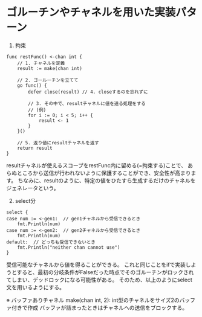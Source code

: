 # ゴルーチンやチャネルを用いた実装パターン

1. 拘束
```
func restFunc() <-chan int {
	// 1. チャネルを定義
	result := make(chan int)

	// 2. ゴールーチンを立てて
	go func() {
		defer close(result) // 4. closeするのを忘れずに

		// 3. その中で、resultチャネルに値を送る処理をする
		// (例)
		for i := 0; i < 5; i++ {
			result <- 1
		}
	}()

	// 5. 返り値にresultチャネルを返す
	return result
}
```
 resultチャネルが使えるスコープをrestFunc内に留める(=拘束する)ことで、
あらぬところから送信が行われないように保護することができ、安全性が高まります。
ちなみに、resultのように、特定の値をひたすら生成するだけのチャネルをジェネレータという。

2. select分
```
select {
case num := <-gen1:  // gen1チャネルから受信できるとき
	fmt.Println(num)
case num := <-gen2:  // gen2チャネルから受信できるとき
	fmt.Println(num)
default:  // どっちも受信できないとき
	fmt.Println("neither chan cannot use")
}
```
 受信可能なチャネルから値を得ることができる。
これと同じことをifで実装しようとすると、最初の分岐条件がFalseだった時点でそのゴルーチンがロックされてしまい、デッドロックになる可能性がある。
そのため、以上のようにselect文を用いるようにする。

※ バッファありチャネル
make(chan int, 2): int型のチャネルをサイズ2のバッファ付きで作成
バッファが詰まったときはチャネルへの送信をブロックする。
